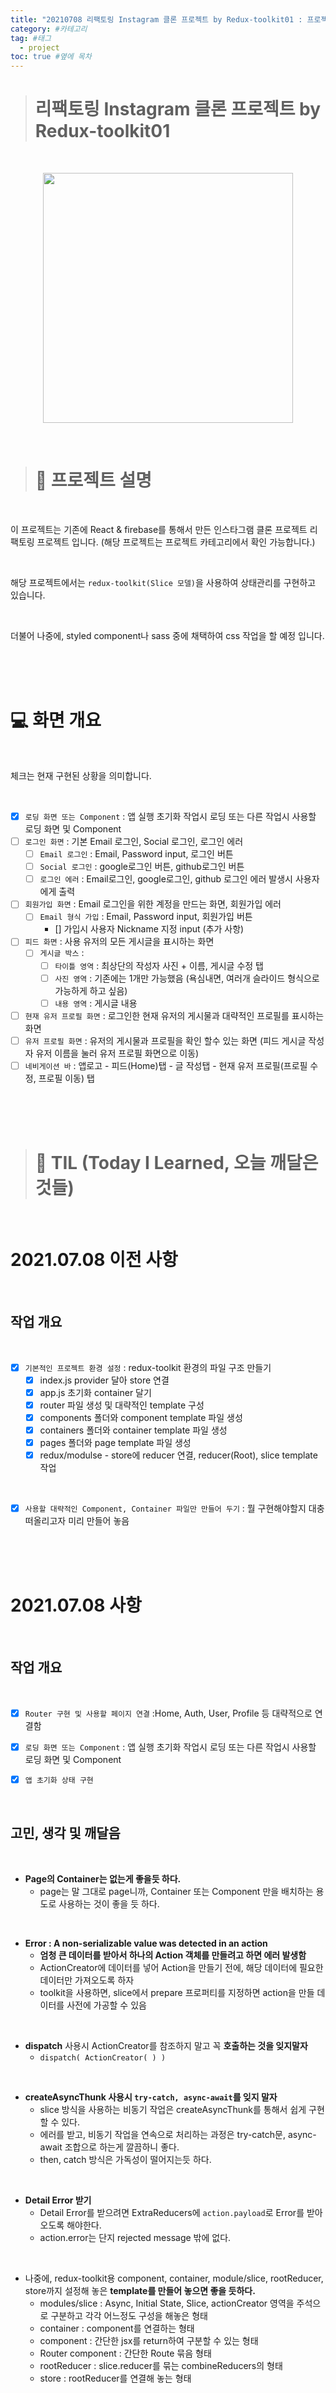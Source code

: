 ```yaml
---
title: "20210708 리팩토링 Instagram 클론 프로젝트 by Redux-toolkit01 : 프로젝트 시작, 기본 환경설정, 필요한 폴더 구조 및 파일 Template 작업, Router 연결 구현" #제목
category: #카테고리
tag: #태그
  - project
toc: true #옆에 목차
---
```


> # 리팩토링 Instagram 클론 프로젝트 by Redux-toolkit01

<br/>

<p align="center">
<img src="../assets/img/instagram_logo.png" width="400px" height="400px">
</p>

<br/>

> # 📄 프로젝트 설명

<br/>

이 프로젝트는 기존에 React & firebase를 통해서 만든 인스타그램 클론 프로젝트 리팩토링 프로젝트 입니다. (해당 프로젝트는 프로젝트 카테고리에서 확인 가능합니다.)

<br/>

해당 프로젝트에서는 `redux-toolkit(Slice 모델)`을 사용하여 상태관리를 구현하고 있습니다.

<br/>

더불어 나중에, styled component나 sass 중에 채택하여 css 작업을 할 예정 입니다.

<br/>
<br/>
<br/>

# 💻 화면 개요

<br/>

체크는 현재 구현된 상황을 의미합니다.

<br/>

- [x] `로딩 화면 또는 Component` : 앱 실행 초기화 작업시 로딩 또는 다른 작업시 사용할 로딩 화면 및 Component
- [ ] `로그인 화면` : 기본 Email 로그인, Social 로그인, 로그인 에러
  - [ ] `Email 로그인` : Email, Password input, 로그인 버튼
  - [ ] `Social 로그인` : google로그인 버튼, github로그인 버튼
  - [ ] `로그인 에러` : Email로그인, google로그인, github 로그인 에러 발생시 사용자에게 출력
- [ ] `회원가입 화면` : Email 로그인을 위한 계정을 만드는 화면, 회원가입 에러
  - [ ] `Email 형식 가입` : Email, Password input, 회원가입 버튼
    - [] 가입시 사용자 Nickname 지정 input (추가 사항)
- [ ] `피드 화면` : 사용 유저의 모든 게시글을 표시하는 화면
  - [ ] `게시글 박스` :
    - [ ] `타이틀 영역` : 최상단의 작성자 사진 + 이름, 게시글 수정 탭
    - [ ] `사진 영역` : 기존에는 1개만 가능했음 (욕심내면, 여러개 슬라이드 형식으로 가능하게 하고 싶음)
    - [ ] `내용 영역` : 게시글 내용
- [ ] `현재 유저 프로필 화면` : 로그인한 현재 유저의 게시물과 대략적인 프로필를 표시하는 화면
- [ ] `유저 프로필 화면` : 유저의 게시물과 프로필을 확인 할수 있는 화면 (피드 게시글 작성자 유저 이름을 눌러 유저 프로필 화면으로 이동)
- [ ] `네비게이션 바` : 앱로고 - 피드(Home)탭 - 글 작성탭 - 현재 유저 프로필(프로필 수정, 프로필 이동) 탭

<br/>
<br/>
<br/>

> # 📅 TIL (Today I Learned, 오늘 깨달은 것들)

<br/>

# 2021.07.08 이전 사항

<br/>

## 작업 개요

<br/>

- [x] `기본적인 프로젝트 환경 설정` : redux-toolkit 환경의 파일 구조 만들기
  - [x] index.js provider 달아 store 연결
  - [x] app.js 초기화 container 달기
  - [x] router 파일 생성 및 대략적인 template 구성
  - [x] components 폴더와 component template 파일 생성
  - [x] containers 폴더와 container template 파일 생성
  - [x] pages 폴더와 page template 파일 생성
  - [x] redux/modulse - store에 reducer 연결, reducer(Root), slice template 작업

<br/>

- [x] `사용할 대략적인 Component, Container 파일만 만들어 두기` : 뭘 구현해야할지 대충 떠올리고자 미리 만들어 놓음

<br/>
<br/>
<br/>

# 2021.07.08 사항

<br/>

## 작업 개요

<br/>

- [x] `Router 구현 및 사용할 페이지 연결` :Home, Auth, User, Profile 등 대략적으로 연결함

- [x] `로딩 화면 또는 Component` : 앱 실행 초기화 작업시 로딩 또는 다른 작업시 사용할 로딩 화면 및 Component
- [x] `앱 초기화 상태 구현`

<br/>

## 고민, 생각 및 깨달음

<br/>

- **Page의 Container는 없는게 좋을듯 하다.**
  - page는 말 그대로 page니까, Container 또는 Component 만을 배치하는 용도로 사용하는 것이 좋을 듯 하다.

<br/>

- **Error : A non-serializable value was detected in an action**
  - **엄청 큰 데이터를 받아서 하나의 Action 객체를 만들려고 하면 에러 발생함**
  - ActionCreator에 데이터를 넣어 Action을 만들기 전에, 해당 데이터에 필요한 데이터만 가져오도록 하자
  - toolkit을 사용하면, slice에서 prepare 프로퍼티를 지정하면 action을 만들 데이터를 사전에 가공할 수 있음

<br/>

- **dispatch** 사용시 ActionCreator를 참조하지 말고 꼭 **호출하는 것을 잊지말자**
  - `dispatch( ActionCreator( ) )`

<br/>

- **createAsyncThunk 사용시 `try-catch, async-await`를 잊지 말자**
  - slice 방식을 사용하는 비동기 작업은 createAsyncThunk를 통해서 쉽게 구현할 수 있다.
  - 에러를 받고, 비동기 작업을 연속으로 처리하는 과정은 try-catch문, async-await 조합으로 하는게 깔끔하니 좋다.
  - then, catch 방식은 가독성이 떨어지는듯 하다.

<br/>

- **Detail Error 받기**
  - Detail Error를 받으려면 ExtraReducers에 `action.payload`로 Error를 받아오도록 해야한다.
  - action.error는 단지 rejected message 밖에 없다.

<br/>

- 나중에, redux-toolkit용 component, container, module/slice, rootReducer, store까지 설정해 놓은 **template를 만들어 놓으면 좋을 듯하다.**
  - modules/slice : Async, Initial State, Slice, actionCreator 영역을 주석으로 구분하고 각각 어느정도 구성을 해놓은 형태
  - container : component를 연결하는 형태
  - component : 간단한 jsx를 return하여 구분할 수 있는 형태
  - Router component : 간단한 Route 묶음 형태
  - rootReducer : slice.reducer를 묶는 combineReducers의 형태
  - store : rootReducer를 연결해 놓는 형태
